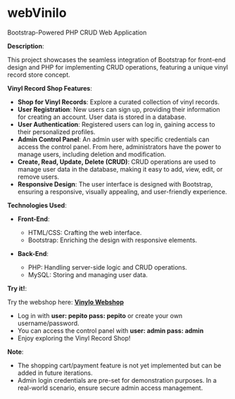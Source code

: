 # webVinilo
Bootstrap-Powered PHP CRUD Web Application

**Description**:

This project showcases the seamless integration of Bootstrap for front-end design and PHP for implementing CRUD operations, featuring a unique vinyl record store concept.

**Vinyl Record Shop Features**:

- **Shop for Vinyl Records**: Explore a curated collection of vinyl records.
- **User Registration**: New users can sign up, providing their information for creating an account. User data is stored in a database.
- **User Authentication**: Registered users can log in, gaining access to their personalized profiles.
- **Admin Control Panel**: An admin user with specific credentials can access the control panel. From here, administrators have the power to manage users, including deletion and modification.
- **Create, Read, Update, Delete (CRUD)**: CRUD operations are used to manage user data in the database, making it easy to add, view, edit, or remove users.
- **Responsive Design**: The user interface is designed with Bootstrap, ensuring a responsive, visually appealing, and user-friendly experience.

**Technologies Used**:

- **Front-End**:
  - HTML/CSS: Crafting the web interface.
  - Bootstrap: Enriching the design with responsive elements.

- **Back-End**:
  - PHP: Handling server-side logic and CRUD operations.
  - MySQL: Storing and managing user data.

**Try it!**:

Try the webshop here: [**Vinylo Webshop**](https://rodriguezfaustinobrunotema2parte1.000webhostapp.com/)
- Log in with **user: pepito pass: pepito** or create your own username/password.
- You can access the control panel with **user: admin pass: admin**
- Enjoy exploring the Vinyl Record Shop!

**Note**:
- The shopping cart/payment feature is not yet implemented but can be added in future iterations.
- Admin login credentials are pre-set for demonstration purposes. In a real-world scenario, ensure secure admin access management.
